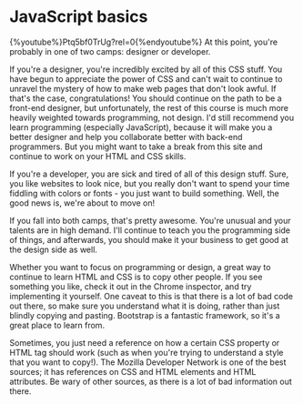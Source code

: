 # JavaScript basics

{%youtube%}Ptq5bf0TrUg?rel=0{%endyoutube%}
At this point, you're probably in one of two camps: designer or developer.

If you're a designer, you're incredibly excited by all of this CSS stuff. You have begun to appreciate the power of CSS and can't wait to continue to unravel the mystery of how to make web pages that don't look awful. If that's the case, congratulations! You should continue on the path to be a front-end designer, but unfortunately, the rest of this course is much more heavily weighted towards programming, not design. I'd still recommend you learn programming (especially JavaScript), because it will make you a better designer and help you collaborate better with back-end programmers. But you might want to take a break from this site and continue to work on your HTML and CSS skills.

If you're a developer, you are sick and tired of all of this design stuff. Sure, you like websites to look nice, but you really don't want to spend your time fiddling with colors or fonts - you just want to build something. Well, the good news is, we're about to move on!

If you fall into both camps, that's pretty awesome. You're unusual and your talents are in high demand. I'll continue to teach you the programming side of things, and afterwards, you should make it your business to get good at the design side as well.

Whether you want to focus on programming or design, a great way to continue to learn HTML and CSS is to copy other people. If you see something you like, check it out in the Chrome inspector, and try implementing it yourself. One caveat to this is that there is a lot of bad code out there, so make sure you understand what it is doing, rather than just blindly copying and pasting. Bootstrap is a fantastic framework, so it's a great place to learn from.

Sometimes, you just need a reference on how a certain CSS property or HTML tag should work (such as when you're trying to understand a style that you want to copy!). The Mozilla Developer Network is one of the best sources; it has references on CSS and HTML elements and HTML attributes. Be wary of other sources, as there is a lot of bad information out there.